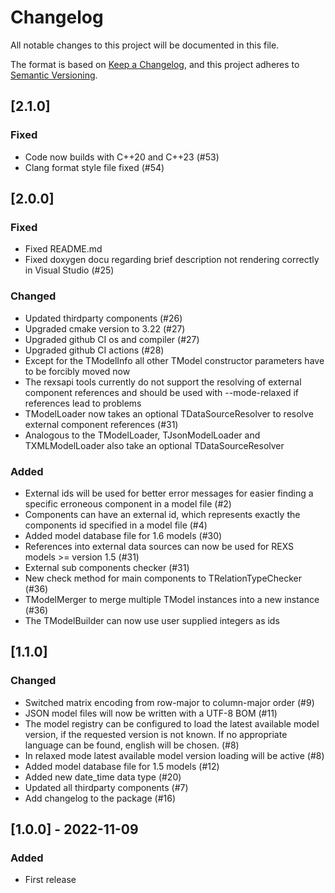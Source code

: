 # Changelog

All notable changes to this project will be documented in this file.

The format is based on [Keep a Changelog](https://keepachangelog.com/en/1.0.0/),
and this project adheres to [Semantic Versioning](https://semver.org/spec/v2.0.0.html).

## [2.1.0]

### Fixed

- Code now builds with C++20 and C++23 (#53)
- Clang format style file fixed (#54)

## [2.0.0]

### Fixed

- Fixed README.md
- Fixed doxygen docu regarding brief description not rendering correctly in Visual Studio (#25)

### Changed

- Updated thirdparty components (#26)
- Upgraded cmake version to 3.22 (#27)
- Upgraded github CI os and compiler (#27)
- Upgraded github CI actions (#28)
- Except for the TModelInfo all other TModel constructor parameters have to be forcibly moved now
- The rexsapi tools currently do not support the resolving of external component references and should be
  used with --mode-relaxed if references lead to problems
- TModelLoader now takes an optional TDataSourceResolver to resolve external component references (#31)
- Analogous to the TModelLoader, TJsonModelLoader and TXMLModelLoader also take an optional TDataSourceResolver

### Added

- External ids will be used for better error messages for easier finding a specific erroneous component in a 
  model file (#2)
- Components can have an external id, which represents exactly the components id specified in a model file (#4)
- Added model database file for 1.6 models (#30)
- References into external data sources can now be used for REXS models >= version 1.5 (#31)
- External sub components checker (#31)
- New check method for main components to TRelationTypeChecker (#36)
- TModelMerger to merge multiple TModel instances into a new instance (#36)
- The TModelBuilder can now use user supplied integers as ids

## [1.1.0]

### Changed

- Switched matrix encoding from row-major to column-major order (#9)
- JSON model files will now be written with a UTF-8 BOM (#11)
- The model registry can be configured to load the latest available model version, if the requested version is not
  known. If no appropriate language can be found, english will be chosen. (#8)
- In relaxed mode latest available model version loading will be active (#8)
- Added model database file for 1.5 models (#12)
- Added new date_time data type (#20)
- Updated all thirdparty components (#7)
- Add changelog to the package (#16)

## [1.0.0] - 2022-11-09

### Added

- First release
